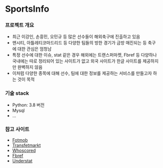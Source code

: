 # SportsInfo
### 프로젝트 개요
* 최근 이강인, 손흥민, 오민규 등 많은 선수들이 해외축구에 진출하고 있음
* 맨시티, 아틀레티코마드리드 등 다양한 팀들의 방한 경기가 금방 매진되는 등 축구에 대한 관심은 엄청남
* 특정 선수에 대한 이슈, stat 같은 경우 해외에는 트랜스퍼마켓, Fbref 등 다양하나 국내에는 따로 정리되어 있는 사이트가 없고 외국 사이트가 한글 사이트를 제공하지만 완벽하지 않음
* 이처럼 다양한 종목에 대해 선수, 팀에 대한 정보를 제공하는 서비스를 만들고자 하는 것이 목적

### 기술 stack
* Python: 3.8 버전
* Mysql
* ...

### 참고 사이트
* [Fotmob](https://www.fotmob.com/ko)
* [Transfetmarkt](https://www.transfermarkt.com)
* [Whoscored](https://1xbet.whoscored.com)
* [Fbref](https://fbref.com/en/)
* [Understat](https://understat.com)